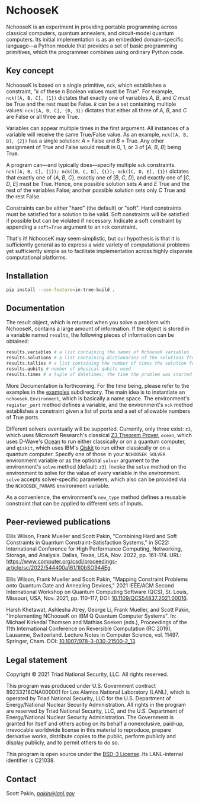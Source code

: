 NchooseK
========

NchooseK is an experiment in providing portable programming across classical computers, quantum annealers, and circuit-model quantum computers.  Its initial implementation is as an embedded domain-specific language—a Python module that provides a set of basic programming primitives, which the programmer combines using ordinary Python code.

Key concept
-----------

NchooseK is based on a single primitive, `nck`, which establishes a constraint, "*k* of these *n* Boolean values must be True".  For example, `nck([A, B, C], {1})` dictates that exactly one of variables *A*, *B*, and *C* must be True and the rest must be False.  *k* can be a set containing multiple values: `nck([A, B, C], {0, 3})` dictates that either all three of *A*, *B*, and *C* are False or all three are True.

Variables can appear multiple times in the first argument.  All instances of a variable will receive the same True/False value.  As an example, `nck([A, B, B], {2})` has a single solution: *A* = False and *B* = True.  Any other assignment of True and False would result in 0, 1, or 3 of [*A*, *B*, *B*] being True.

A program can—and typically does—specify multiple `nck` constraints.  `nck([A, B, C], {1}); nck([B, C, D], {1}); nck([C, D, E], {1})` dictates that exactly one of {*A*, *B*, *C*}, exactly one of [*B*, *C*, *D*], and exactly one of [*C*, *D*, *E*] must be True.  Hence, one possible solution sets *A* and *E* True and the rest of the variables False; another possible solution sets only *C* True and the rest False.

Constraints can be either "hard" (the default) or "soft".  Hard constraints must be satisfied for a solution to be valid.  Soft constraints will be satisfied if possible but can be violated if necessary.  Indicate a soft constraint by appending a `soft=True` argument to an `nck` constraint.

That's it!  NchooseK may seem simplistic, but our hypothesis is that it is sufficiently general as to express a wide variety of computational problems yet sufficiently simple as to facilitate implementation across highly disparate computational platforms.

Installation
------------

```bash
pip install --use-feature=in-tree-build .
```

Documentation
-------------
The result object, which is returned when you solve a problem with NchooseK, contains a large amount of information. If the object is stored in a variable named `results`, the following pieces of information can be obtained:
```python
results.variables # a list containing the names of NchooseK variables
results.solutions # a list containing dictionaries of the solutions from NchooseK; each dictionary has the NchooseK variables as keys and the value (0 or 1) as values.
results.tallies # a list containing the number of times the solution from results.solutions with a corresponding index occured (currently only for ocean solver)
results.qubits # number of physical qubits used
results.times # a tuple of datetimes; the time the problem was started and the time it completed.
```


More Documentation is forthcoming.  For the time being, please refer to the examples in the [examples](examples) subdirectory.  The main idea is to instantiate an `nchoosek.Environment`, which is basically a name space.  The environment's `register_port` method defines a variable, and the environment's `nck` method establishes a constraint given a list of ports and a set of allowable numbers of True ports.

Different solvers eventually will be supported.  Currently, only three exist: `z3`, which uses Microsoft Research's classical [Z3 Theorem Prover](https://github.com/Z3Prover/z3), `ocean`, which uses D-Wave's [Ocean](https://ocean.dwavesys.com/) to run either classically or on a quantum computer, and `qiskit`, which uses IBM's [Qiskit](https://www.qiskit.org/) to run either classically or on a quantum computer.  Specify one of those in your `NCHOOSEK_SOLVER` environment variable or as the optional `solver` argument to the environment's `solve` method (default: `z3`).  Invoke the `solve` method on the environment to solve for the value of every variable in the environment.  `solve` accepts solver-specific parameters, which also can be provided via the `NCHOOSEK_PARAMS` environment variable.

As a convenience, the environment's `new_type` method defines a reusable constraint that can be applied to different sets of inputs.

Peer-reviewed publications
--------------------------

Ellis Wilson, Frank Mueller and Scott Pakin, "Combining Hard and Soft Constraints in Quantum Constraint-Satisfaction Systems," in SC22: International Conference for High Performance Computing, Networking, Storage, and Analysis. Dallas, Texas, USA, Nov. 2022, pp. 161–174. URL: https://www.computer.org/csdl/proceedings-article/sc/2022/544400a161/1I0bSO944Eg.

Ellis Wilson, Frank Mueller and Scott Pakin, "Mapping Constraint Problems onto Quantum Gate and Annealing Devices," 2021 IEEE/ACM Second International Workshop on Quantum Computing Software (QCS), St. Louis, Missouri, USA, Nov. 2021, pp. 110–117, DOI: [10.1109/QCS54837.2021.00016](https://doi.org/10.1109/QCS54837.2021.00016).

Harsh Khetawat, Ashlesha Atrey, George Li, Frank Mueller, and Scott Pakin, "Implementing NChooseK on IBM Q Quantum Computer Systems". In: Michael Kirkedal Thomsen and Mathias Soeken (eds.), Proceedings of the 11th International Conference on Reversible Computation (RC 2019), Lausanne, Switzerland. Lecture Notes in Computer Science, vol. 11497. Springer, Cham.  DOI: [10.1007/978-3-030-21500-2_13](https://doi.org/10.1007/978-3-030-21500-2_13).

Legal statement
---------------

Copyright © 2021 Triad National Security, LLC.
All rights reserved.

This program was produced under U.S. Government contract 89233218CNA000001 for Los Alamos National Laboratory (LANL), which is operated by Triad National Security, LLC for the U.S.  Department of Energy/National Nuclear Security Administration. All rights in the program are reserved by Triad National Security, LLC, and the U.S. Department of Energy/National Nuclear Security Administration. The Government is granted for itself and others acting on its behalf a nonexclusive, paid-up, irrevocable worldwide license in this material to reproduce, prepare derivative works, distribute copies to the public, perform publicly and display publicly, and to permit others to do so.

This program is open source under the [BSD-3 License](LICENSE.md).  Its LANL-internal identifier is C21038.

Contact
-------

Scott Pakin, *pakin@lanl.gov*
